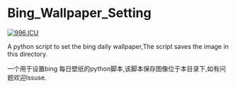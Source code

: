 # Bing_Wallpaper_Setting
[![996.ICU](https://img.shields.io/badge/link-996.icu-red.svg)](https://996.icu) 


A python script to set the bing daily wallpaper,The script saves the image in this directory.


一个用于设置bing 每日壁纸的python脚本,该脚本保存图像位于本目录下,如有问题欢迎lssuse.
